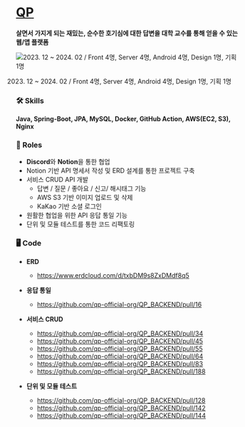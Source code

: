 # [QP](https://github.com/qp-official-org/QP_BACKEND)

**살면서 가지게 되는 재밌는, 순수한 호기심에 대한 답변을 대학 교수를 통해 얻을 수 있는 웹/앱 플랫폼**

![2023. 12 ~ 2024. 02 / Front 4명, Server 4명, Android 4명, Design 1명, 기획 1명](https://prod-files-secure.s3.us-west-2.amazonaws.com/7b947795-e6c2-4795-b85a-084a71cd8cda/f2ba8147-4726-403b-b17e-50f9f02b029e/321174280-69662879-3df7-4b61-b37a-16ea6a15f80a.png)

2023. 12 ~ 2024. 02 / Front 4명, Server 4명, Android 4명, Design 1명, 기획 1명

### 🛠️ Skills

**Java, Spring-Boot, JPA, MySQL, Docker, GitHub Action, AWS(EC2, S3), Nginx**

### 🔑 Roles

- **Discord**와 **Notion**을 통한 협업
- Notion 기반 API 명세서 작성 및 ERD 설계를 통한 프로젝트 구축
- 서비스 CRUD API 개발
    - 답변 / 질문 / 좋아요 / 신고/ 해시태그 기능
    - AWS S3 기반 이미지 업로드 및 삭제
    - KaKao 기반 소셜 로그인
- 원활한 협업을 위한 API 응답 통일 기능
- 단위 및 모듈 테스트를 통한 코드 리팩토링

### 🖥️ Code

- **ERD**
    - https://www.erdcloud.com/d/txbDM9s8ZxDMdf8q5
    
- **응답 통일**
    - https://github.com/qp-official-org/QP_BACKEND/pull/16
    
- **서비스 CRUD**
    - https://github.com/qp-official-org/QP_BACKEND/pull/34
    - https://github.com/qp-official-org/QP_BACKEND/pull/45
    - https://github.com/qp-official-org/QP_BACKEND/pull/55
    - https://github.com/qp-official-org/QP_BACKEND/pull/64
    - https://github.com/qp-official-org/QP_BACKEND/pull/83
    - https://github.com/qp-official-org/QP_BACKEND/pull/188
    
- **단위 및 모듈 테스트**
    - https://github.com/qp-official-org/QP_BACKEND/pull/128
    - https://github.com/qp-official-org/QP_BACKEND/pull/142
    - https://github.com/qp-official-org/QP_BACKEND/pull/144
